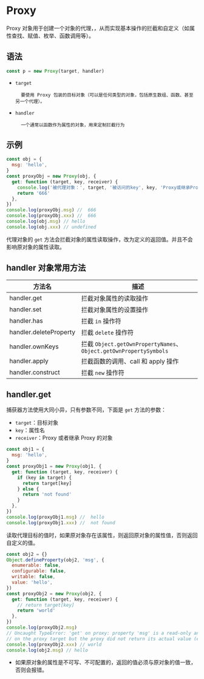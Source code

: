 # Proxy

Proxy 对象用于创建一个对象的代理，，从而实现基本操作的拦截和自定义（如属性查找、赋值、枚举、函数调用等）。

## 语法

```js
const p = new Proxy(target, handler)
```

- `target`

        要使用 Proxy 包装的目标对象（可以是任何类型的对象，包括原生数组、函数、甚至另一个代理）。

- `handler`

        一个通常以函数作为属性的对象，用来定制拦截行为

## 示例

```js
const obj = {
  msg: 'hello',
}
const proxyObj = new Proxy(obj, {
  get: function (target, key, receiver) {
    console.log('被代理对象：', target, '被访问的key', key, 'Proxy或继承Proxy的对象', receiver)
    return '666'
  },
})
console.log(proxyObj.msg) //  666
console.log(proxyObj.xxx) //  666
console.log(obj.msg) // hello
console.log(obj.xxx) // undefined
```

代理对象的 `get` 方法会拦截对象的属性读取操作，改为定义的返回值。并且不会影响原对象的属性读取。

## handler 对象常用方法

| 方法名                 | 描述                                                              |
| ---------------------- | ----------------------------------------------------------------- |
| handler.get            | 拦截对象属性的读取操作                                            |
| handler.set            | 拦截对象属性的设置操作                                            |
| handler.has            | 拦截 `in` 操作符                                                  |
| handler.deleteProperty | 拦截 `delete` 操作符                                              |
| handler.ownKeys        | 拦截 `Object.getOwnPropertyNames`、`Object.getOwnPropertySymbols` |
| handler.apply          | 拦截函数的调用、call 和 apply 操作                                |
| handler.construct      | 拦截 `new` 操作符                                                 |

## handler.get

捕获器方法使用大同小异，只有参数不同，下面是 `get` 方法的参数：

- `target`：目标对象
- `key`：属性名
- `receiver`：Proxy 或者继承 Proxy 的对象

```js
const obj1 = {
  msg: 'hello',
}
const proxyObj1 = new Proxy(obj1, {
  get: function (target, key, receiver) {
    if (key in target) {
      return target[key]
    } else {
      return 'not found'
    }
  },
})
console.log(proxyObj1.msg) //  hello
console.log(proxyObj1.xxx) //  not found
```

读取代理目标的值时，如果原对象存在该属性，则返回原对象的属性值，否则返回自定义的值。

```js
const obj2 = {}
Object.defineProperty(obj2, 'msg', {
  enumerable: false,
  configurable: false,
  writable: false,
  value: 'hello',
})
const proxyObj2 = new Proxy(obj2, {
  get: function (target, key, receiver) {
    // return target[key]
    return 'world'
  },
})
console.log(proxyObj2.msg)
// Uncaught TypeError: 'get' on proxy: property 'msg' is a read-only and non-configurable data property
// on the proxy target but the proxy did not return its actual value (expected 'hello' but got 'world')
console.log(proxyObj2.xxx) // world
console.log(obj2.msg) // hello
```

- 如果原对象的属性是不可写、不可配置的，返回的值必须与原对象的值一致，否则会报错。

